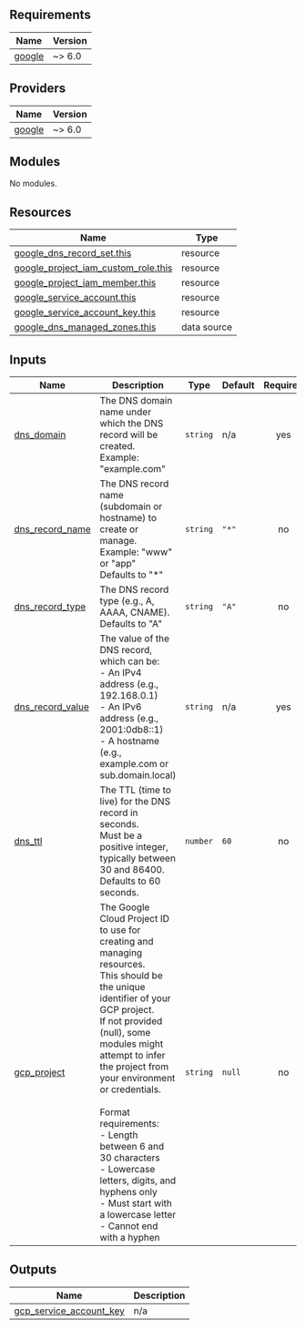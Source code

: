 <!-- BEGIN_TF_DOCS -->
## Requirements

| Name | Version |
|------|---------|
| <a name="requirement_google"></a> [google](#requirement\_google) | ~> 6.0 |

## Providers

| Name | Version |
|------|---------|
| <a name="provider_google"></a> [google](#provider\_google) | ~> 6.0 |

## Modules

No modules.

## Resources

| Name | Type |
|------|------|
| [google_dns_record_set.this](https://registry.terraform.io/providers/hashicorp/google/latest/docs/resources/dns_record_set) | resource |
| [google_project_iam_custom_role.this](https://registry.terraform.io/providers/hashicorp/google/latest/docs/resources/project_iam_custom_role) | resource |
| [google_project_iam_member.this](https://registry.terraform.io/providers/hashicorp/google/latest/docs/resources/project_iam_member) | resource |
| [google_service_account.this](https://registry.terraform.io/providers/hashicorp/google/latest/docs/resources/service_account) | resource |
| [google_service_account_key.this](https://registry.terraform.io/providers/hashicorp/google/latest/docs/resources/service_account_key) | resource |
| [google_dns_managed_zones.this](https://registry.terraform.io/providers/hashicorp/google/latest/docs/data-sources/dns_managed_zones) | data source |

## Inputs

| Name | Description | Type | Default | Required |
|------|-------------|------|---------|:--------:|
| <a name="input_dns_domain"></a> [dns\_domain](#input\_dns\_domain) | The DNS domain name under which the DNS record will be created.<br/>Example: "example.com" | `string` | n/a | yes |
| <a name="input_dns_record_name"></a> [dns\_record\_name](#input\_dns\_record\_name) | The DNS record name (subdomain or hostname) to create or manage.<br/>Example: "www" or "app"<br/>Defaults to "*" | `string` | `"*"` | no |
| <a name="input_dns_record_type"></a> [dns\_record\_type](#input\_dns\_record\_type) | The DNS record type (e.g., A, AAAA, CNAME).<br/>Defaults to "A" | `string` | `"A"` | no |
| <a name="input_dns_record_value"></a> [dns\_record\_value](#input\_dns\_record\_value) | The value of the DNS record, which can be:<br/>  - An IPv4 address (e.g., 192.168.0.1)<br/>  - An IPv6 address (e.g., 2001:0db8::1)<br/>  - A hostname (e.g., example.com or sub.domain.local) | `string` | n/a | yes |
| <a name="input_dns_ttl"></a> [dns\_ttl](#input\_dns\_ttl) | The TTL (time to live) for the DNS record in seconds.<br/>Must be a positive integer, typically between 30 and 86400.<br/>Defaults to 60 seconds. | `number` | `60` | no |
| <a name="input_gcp_project"></a> [gcp\_project](#input\_gcp\_project) | The Google Cloud Project ID to use for creating and managing resources.<br/>This should be the unique identifier of your GCP project.<br/>If not provided (null), some modules might attempt to infer the project from<br/>your environment or credentials.<br/><br/>Format requirements:<br/>  - Length between 6 and 30 characters<br/>  - Lowercase letters, digits, and hyphens only<br/>  - Must start with a lowercase letter<br/>  - Cannot end with a hyphen | `string` | `null` | no |

## Outputs

| Name | Description |
|------|-------------|
| <a name="output_gcp_service_account_key"></a> [gcp\_service\_account\_key](#output\_gcp\_service\_account\_key) | n/a |
<!-- END_TF_DOCS -->